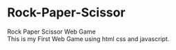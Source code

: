 # Rock-Paper-Scissor
Rock Paper Scissor Web Game <br>
This is my First Web Game using html css and javascript. 
